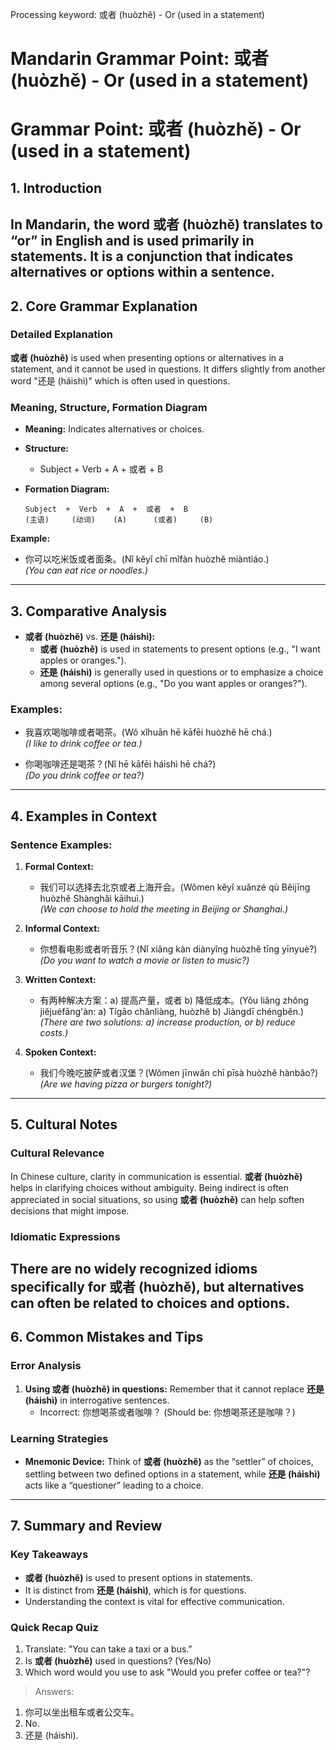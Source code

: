 Processing keyword: 或者 (huòzhě) - Or (used in a statement)
# Mandarin Grammar Point: 或者 (huòzhě) - Or (used in a statement)
# Grammar Point: 或者 (huòzhě) - Or (used in a statement)
## 1. Introduction
In Mandarin, the word **或者 (huòzhě)** translates to “or” in English and is used primarily in statements. It is a conjunction that indicates alternatives or options within a sentence.
---
## 2. Core Grammar Explanation
### Detailed Explanation
**或者 (huòzhě)** is used when presenting options or alternatives in a statement, and it cannot be used in questions. It differs slightly from another word "还是 (háishì)" which is often used in questions.
### Meaning, Structure, Formation Diagram
- **Meaning:** Indicates alternatives or choices.
- **Structure:** 
  - Subject + Verb + A + 或者 + B
- **Formation Diagram:**
  
  ```
  Subject  +  Verb  +  A  +  或者  +  B
  (主语)     (动词)    (A)      (或者)     (B)
  ```
**Example:**
- 你可以吃米饭或者面条。(Nǐ kěyǐ chī mǐfàn huòzhě miàntiáo.)  
  *(You can eat rice or noodles.)*
---
## 3. Comparative Analysis
- **或者 (huòzhě)** vs. **还是 (háishì):**
  - **或者 (huòzhě)** is used in statements to present options (e.g., "I want apples or oranges.").
  - **还是 (háishì)** is generally used in questions or to emphasize a choice among several options (e.g., "Do you want apples or oranges?").
  
### Examples:
- 我喜欢喝咖啡或者喝茶。(Wǒ xǐhuān hē kāfēi huòzhě hē chá.)  
  *(I like to drink coffee or tea.)*
  
- 你喝咖啡还是喝茶？(Nǐ hē kāfēi háishì hē chá?)  
  *(Do you drink coffee or tea?)*
---
## 4. Examples in Context
### Sentence Examples:
1. **Formal Context:**
   - 我们可以选择去北京或者上海开会。(Wǒmen kěyǐ xuǎnzé qù Běijīng huòzhě Shànghǎi kāihuì.)  
     *(We can choose to hold the meeting in Beijing or Shanghai.)*
     
2. **Informal Context:**
   - 你想看电影或者听音乐？(Nǐ xiǎng kàn diànyǐng huòzhě tīng yīnyuè?)  
     *(Do you want to watch a movie or listen to music?)*
3. **Written Context:**
   - 有两种解决方案：a) 提高产量，或者 b) 降低成本。(Yǒu liǎng zhǒng jiějuéfāng'àn: a) Tígāo chǎnliàng, huòzhě b) Jiàngdī chéngběn.)  
     *(There are two solutions: a) increase production, or b) reduce costs.)*
4. **Spoken Context:**
   - 我们今晚吃披萨或者汉堡？(Wǒmen jīnwǎn chī pīsà huòzhě hànbǎo?)  
     *(Are we having pizza or burgers tonight?)*
---
## 5. Cultural Notes
### Cultural Relevance
In Chinese culture, clarity in communication is essential. **或者 (huòzhě)** helps in clarifying choices without ambiguity. Being indirect is often appreciated in social situations, so using **或者 (huòzhě)** can help soften decisions that might impose.
### Idiomatic Expressions
There are no widely recognized idioms specifically for **或者 (huòzhě)**, but alternatives can often be related to choices and options.
---
## 6. Common Mistakes and Tips
### Error Analysis
1. **Using 或者 (huòzhě) in questions:** Remember that it cannot replace **还是 (háishì)** in interrogative sentences.
   - Incorrect: 你想喝茶或者咖啡？ (Should be: 你想喝茶还是咖啡？)
### Learning Strategies
- **Mnemonic Device:** Think of **或者 (huòzhě)** as the “settler” of choices, settling between two defined options in a statement, while **还是 (háishì)** acts like a “questioner” leading to a choice.
---
## 7. Summary and Review
### Key Takeaways
- **或者 (huòzhě)** is used to present options in statements.
- It is distinct from **还是 (háishì)**, which is for questions.
- Understanding the context is vital for effective communication.
### Quick Recap Quiz
1. Translate: "You can take a taxi or a bus."
2. Is **或者 (huòzhě)** used in questions? (Yes/No)
3. Which word would you use to ask "Would you prefer coffee or tea?"?
> Answers:
1. 你可以坐出租车或者公交车。
2. No.
3. 还是 (háishì).
